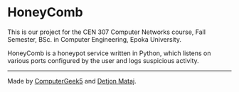 # HoneyComb

This is our project for the CEN 307 Computer Networks course, Fall Semester, BSc. in Computer Engineering,
Epoka University.

HoneyComb is a honeypot service written in Python, which listens on various ports configured by the user and logs
suspicious activity.

---

Made by [ComputerGeek5](https://github.com/ComputerGeek5) and [Detjon Mataj](https://github.com/detjonmataj).